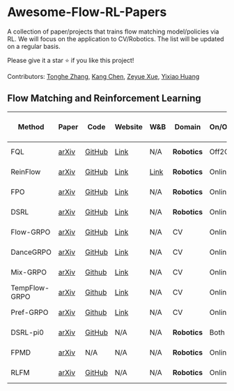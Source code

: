 # Awesome-Flow-RL-Papers
A collection of paper/projects that trains flow matching model/policies via RL. We will focus on the application to CV/Robotics. The list will be updated on a regular basis. 

Please give it a star ⭐ if you like this project! 

Contributors:  [Tonghe Zhang](https://github.com/Tonghe-Zhang), [Kang Chen](https://github.com/chenkang455), [Zeyue Xue](https://xuezeyue.github.io/), [Yixiao Huang](https://github.com/yixiao-huang)

## Flow Matching and Reinforcement Learning

| Method        | Paper                                                  | Code                                                       | Website                                                     | W&B                                                | Domain       | On/Offline | On/Off-policy | Pre-train/Fine-tune   |
|---------------|--------------------------------------------------------|------------------------------------------------------------|-------------------------------------------------------------|----------------------------------------------------|--------------|------------|----------------|-----------------------|
| FQL           | [arXiv](https://arxiv.org/abs/2502.02538)              | [GitHub](https://github.com/seohongpark/fql)               | [Link](https://github.com/seohongpark/fql)                  | N/A                                                | **Robotics** | Off2On     | Off-policy     | Pre-train + Fine-tune |
| ReinFlow      | [arXiv](https://arxiv.org/abs/2505.22094)              | [GitHub](https://github.com/ReinFlow/ReinFlow)             | [Link](https://reinflow.github.io/)                         | [Link](https://wandb.ai/reinflow/projects)         | **Robotics** | Online     | On-policy      | Fine-tune             |
| FPO           | [arXiv](https://arxiv.org/abs/2507.21053)              | [GitHub](https://github.com/akanazawa/fpo)                 | [Link](https://flowreinforce.github.io/)                    | N/A                                                | **Robotics** | Online     | On-policy      | Pre-train             |
| DSRL          | [arXiv](https://arxiv.org/abs/2506.15799)              | [GitHub](https://github.com/ajwagen/dsrl)                  | [Link](https://diffusion-steering.github.io/)               | N/A                                                | **Robotics** | Online     | Off-policy     | Fine-tune             |
| Flow-GRPO     | [arXiv](https://arxiv.org/abs/2505.05470)              | [GitHub](https://github.com/yifan123/flow_grpo)            | [Link](https://gongyeliu.github.io/Flow-GRPO/)              | N/A                                                | CV           | Online     | On-policy      | Fine-tune             |
| DanceGRPO     | [arXiv](https://arxiv.org/abs/2505.07818)              | [GitHub](https://github.com/XueZeyue/DanceGRPO)            | [Link](https://dancegrpo.github.io/)                        | N/A                                                | CV           | Online     | On-policy      | Fine-tune             |
| Mix-GRPO      | [arXiv](https://arxiv.org/pdf/2507.21802)              | [Github](https://github.com/Tencent-Hunyuan/MixGRPO)       | [Link](https://tulvgengenr.github.io/MixGRPO-Project-Page/) | N/A                                                | CV           | Online     | On-policy      | Fine-tune             |
| TempFlow-GRPO | [arXiv](https://www.arxiv.org/pdf/2508.04324)          | [Github](https://github.com/Shredded-Pork/TempFlow-GRPO)   | [Link](https://tempflowgrpo.github.io/)                     | N/A                                                | CV           | Online     | On-policy      | Fine-tune             |
| Pref-GRPO     | [arXiv](https://arxiv.org/pdf/2508.20751)           | [Github](https://github.com/CodeGoat24/Pref-GRPO)             | [Link](https://codegoat24.github.io/UnifiedReward/Pref-GRPO)| N/A                                                | CV           | Online     | On-policy      | Fine-tune             |
| DSRL-pi0      | [arXiv](https://arxiv.org/abs/2506.15799)              | [GitHub](https://github.com/nakamotoo/dsrl_pi0)            | N/A                                                         | N/A                                                | **Robotics** | Both       | Off-policy     | Fine-tune             |
| FPMD          | [arXiv](https://arxiv.org/pdf/2507.23675)              | N/A                                                        | N/A                                                         | N/A                                                | **Robotics** | Online     | Off-policy     | Pre-train             |
| RLFM          | [arXiv](https://arxiv.org/abs/2507.15073)              | [GitHub](https://github.com/spfrommer/flowmatching_policy_rl) | N/A                                                      | N/A                                                | **Robotics** | Online     | On-policy      | Fine-tune             |














